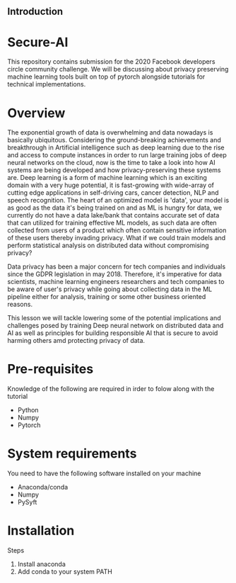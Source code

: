 ## Introduction

# Secure-AI

This repository contains submission for the 2020 Facebook developers circle community challenge. We will be discussing about privacy preserving machine learning tools built on top of pytorch alongside tutorials for technical implementations.

# Overview

The exponential growth of data is overwhelming and data nowadays is basically ubiquitous. Considering the ground-breaking achievements and breakthrough in Artificial intelligence such as deep learning due to the rise and access to compute instances in order to run large training jobs of deep neural networks on the cloud, now is the time to take a look into how AI systems are being developed and how privacy-preserving these systems are. Deep learning is a form of machine  learning which is an exciting domain with a very huge potential, it is fast-growing with wide-array of cutting edge applications in self-driving cars, cancer detection, NLP and speech recognition. The heart of an optimized model is 'data', your model is as good as the data it's being trained on and as ML is hungry for data, we currently do not have a data lake/bank that contains accurate set of data that can utilized for training effective ML models, as such data are often collected from users of a product which often contain sensitive information of these users thereby invading privacy. What if we could train models and perform statistical analysis on distributed data without compromising privacy? 

  Data privacy has been a major concern for tech companies and individuals since the GDPR legislation in may 2018. Therefore, it's imperative for data scientists, machine learning engineers researchers and tech companies to be aware of user's privacy while going about collecting data in the ML pipeline either for analysis, training or some other business oriented reasons. 

This lesson we will tackle lowering some of the potential implications and challenges posed by training Deep neural network on distributed data and AI as well as principles for building responsible AI that is secure to avoid harming others amd protecting privacy of data.

# Pre-requisites
Knowledge of the following are required in irder to folow along with the tutorial

- Python
- Numpy 
- Pytorch 

# System requirements 
You need to have the following software installed on your machine

- Anaconda/conda
- Numpy 
- PySyft

# Installation 
Steps
1. Install anaconda 
2. Add conda to your system PATH

